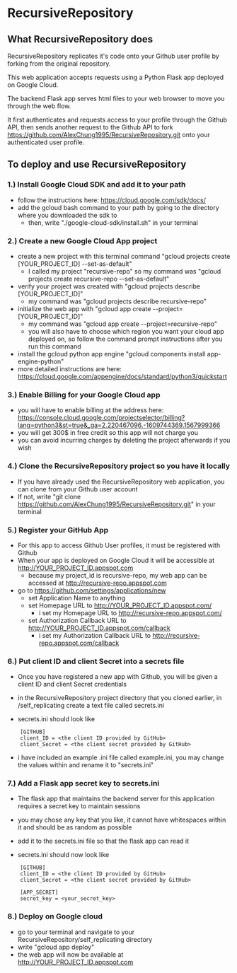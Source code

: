 # RecursiveRepository

## What RecursiveRepository does

RecursiveRepository replicates it's code onto your Github user profile by forking from the original repository.

This web application accepts requests using a Python Flask app deployed on Google Cloud. 

The backend Flask app serves html files to your web browser to move you through the web flow.

It first authenticates and requests access to your profile through the Github API, then sends another request to the Github API to fork
https://github.com/AlexChung1995/RecursiveRepository.git onto your authenticated user profile.

## To deploy and use RecursiveRepository


### 1.) Install Google Cloud SDK and add it to your path

- follow the instructions here: https://cloud.google.com/sdk/docs/
- add the gcloud bash command to your path by going to the directory where you downloaded the sdk to
    - then, write "./google-cloud-sdk/install.sh" in your terminal


### 2.) Create a new Google Cloud App project

- create a new project with this terminal command "gcloud projects create [YOUR_PROJECT_ID] --set-as-default"
    - I called my project "recursive-repo" so my command was "gcloud projects create recursive-repo --set-as-default"
- verify your project was created with "gcloud projects describe [YOUR_PROJECT_ID]"
    - my command was "gcloud projects describe recursive-repo"
- initialize the web app with "gcloud app create --project=[YOUR_PROJECT_ID]"
    - my command was "gcloud app create --project=recursive-repo"
    - you will also have to choose which region you want your cloud app deployed on, so follow the command prompt instructions after you run this command
- install the gcloud python app engine "gcloud components install app-engine-python"
- more detailed instructions are here: https://cloud.google.com/appengine/docs/standard/python3/quickstart


### 3.) Enable Billing for your Google Cloud app

- you will have to enable billing at the address here: https://console.cloud.google.com/projectselector/billing?lang=python3&st=true&_ga=2.220467096.-1609744369.1567999366
- you will get 300$ in free credit so this app will not charge you
- you can avoid incurring charges by deleting the project afterwards if you wish


### 4.) Clone the RecursiveRepository project so you have it locally

- If you have already used the RecursiveRepository web application, you can clone from your Github user account
- If not, write "git clone https://github.com/AlexChung1995/RecursiveRepository.git" in your terminal


### 5.) Register your GitHub App

- For this app to access Github User profiles, it must be registered with Github
- When your app is deployed on Google Cloud it will be accessible at http://YOUR_PROJECT_ID.appspot.com
    - because my project_id is recursive-repo, my web app can be accessed at http://recursive-repo.appspot.com  
- go to https://github.com/settings/applications/new
    - set Application Name to anything
    - set Homepage URL to http://YOUR_PROJECT_ID.appspot.com/
        - i set my Homepage URL to http://recursive-repo.appspot.com/
    - set Authorization Callback URL to http://YOUR_PROJECT_ID.appspot.com/callback
        - i set my Authorization Callback URL to http://recursive-repo.appspot.com/callback


### 6.) Put client ID and client Secret into a secrets file

- Once you have registered a new app with Github, you will be given a client ID and client Secret credentials
- in the RecursiveRepository project directory that you cloned earlier, in /self_replicating create a text file called secrets.ini

- secrets.ini should look like

```
    [GITHUB]
    client_ID = <the client ID provided by GitHub>
    client_Secret = <the client secret provided by GitHub>
```

- i have included an example .ini file called example.ini, you may change the values within and rename it to "secrets.ini"


### 7.) Add a Flask app secret key to secrets.ini

- The flask app that maintains the backend server for this application requires a secret key to maintain sessions
- you may chose any key that you like, it cannot have whitespaces within it and should be as random as possible
- add it to the secrets.ini file so that the flask app can read it

- secrets.ini should now look like

```
    [GITHUB]
    client_ID = <the client ID provided by GitHub>
    client_Secret = <the client secret provided by GitHub>
    
    [APP_SECRET]
    secret_key = <your_secret_key>
```

### 8.) Deploy on Google cloud

- go to your terminal and navigate to your RecursiveRepository/self_replicating directory
- write "gcloud app deploy"
- the web app will now be available at http://YOUR_PROJECT_ID.appspot.com